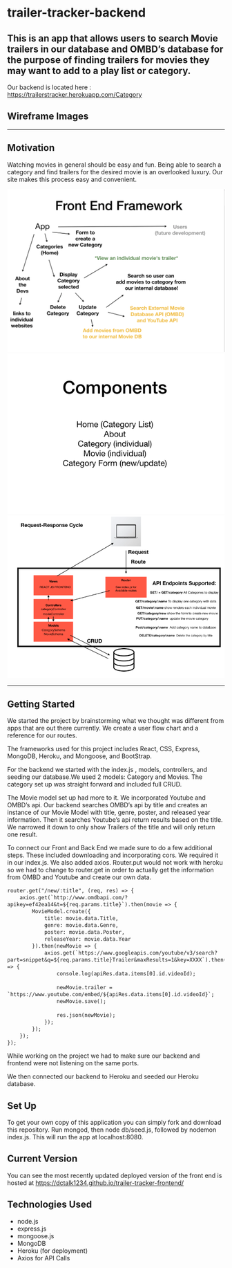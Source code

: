 # trailer-tracker-backend

## This is an app that allows users to search Movie trailers in our database and OMBD’s database for the purpose of finding trailers for movies they may want to add to a play list or category.

Our backend is located here :
https://trailerstracker.herokuapp.com/Category

## Wireframe Images

---

## Motivation

Watching movies in general should be easy and fun. Being able to search a category and find trailers for the desired movie is an overlooked luxury. Our site makes this process easy and convenient.

![](./public/images/FrontEnd-Framwork.png)
![](./public/images/FrontEnd-Components.png)
![](./public/images/BackEnd.png)

---

## Getting Started

We started the project by brainstorming what we thought was different from apps that are out there currently.
We create a user flow chart and a reference for our routes.

The frameworks used for this project includes React, CSS, Express, MongoDB, Heroku, and Mongoose, and BootStrap.

For the backend we started with the index.js , models, controllers, and seeding our database.We used 2 models: Category and Movies. The category set up was straight forward and included full CRUD.

The Movie model set up had more to it. We incorporated Youtube and OMBD’s api. Our backend searches OMBD’s api by title and creates an instance of our Movie Model with title, genre, poster, and released year information. Then it searches Youtube’s api return results based on the title. We narrowed it down to only show Trailers of the title and will only return one result.

To connect our Front and Back End we made sure to do a few additional steps. These included downloading and incorporating cors. We required it in our index.js. We also added axios. Router.put would not work with heroku so we had to change to router.get in order to actually get the information from OMBD and Youtube and create our own data.

```
router.get("/new/:title", (req, res) => {
    axios.get(`http://www.omdbapi.com/?apikey=ef42ea14&t=${req.params.title}`).then(movie => {
        MovieModel.create({
            title: movie.data.Title,
            genre: movie.data.Genre,
            poster: movie.data.Poster,
            releaseYear: movie.data.Year
        }).then(newMovie => {
            axios.get(`https://www.googleapis.com/youtube/v3/search?part=snippet&q=${req.params.title}Trailer&maxResults=1&key=XXXX`).then(apiRes => {
                console.log(apiRes.data.items[0].id.videoId);

                newMovie.trailer = `https://www.youtube.com/embed/${apiRes.data.items[0].id.videoId}`;
                newMovie.save();

                res.json(newMovie);
            });
        });
    });
});
```

While working on the project we had to make sure our backend and frontend were not listening on the same ports.

We then connected our backend to Heroku and seeded our Heroku database.


## Set Up
To get your own copy of this application you can simply fork and download this repository. Run mongod, then node db/seed.js, followed by nodemon index.js. This will run the app at localhost:8080.


## Current Version
You can see the most recently updated deployed version of the front end is hosted at https://dctalk1234.github.io/trailer-tracker-frontend/


## Technologies Used
* node.js
* express.js
* mongoose.js
* MongoDB
* Heroku (for deployment)
* Axios for API Calls
